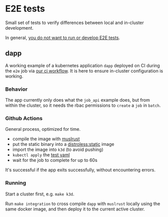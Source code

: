 # E2E tests

Small set of tests to verify differences between local and in-cluster development.

In general, [you do not want to run or develop E2E tests](../CONTRIBUTING.md#test-guidelines).

## dapp

A working example of a kubernetes application `dapp` deployed on CI during the `e2e` job via [our ci workflow](https://github.com/kube-rs/kube-rs/blob/2b5e4ad788366125448ad40eadaf68cf9ceeaf31/.github/workflows/ci.yml#L58-L107). It is here to ensure in-cluster configuration is working.

### Behavior
The app currently only does what the `job_api` example does, but from within the cluster, so it needs the rbac permissions to `create` a `job` in `batch`.

### Github Actions
General process, optimized for time.

- compile the image with [muslrust](https://github.com/clux/muslrust)
- put the static binary into a [distroless:static](https://github.com/GoogleContainerTools/distroless) image
- import the image into `k3d` (to avoid pushing)
- `kubectl apply` the [test yaml](./deployment.yaml)
- wait for the job to complete for up to 60s

It's successful if the app exits successfully, without encountering errors.

### Running
Start a cluster first, e.g. `make k3d`.

Run `make integration` to cross compile `dapp` with `muslrust` locally using the same docker image, and then deploy it to the current active cluster.
